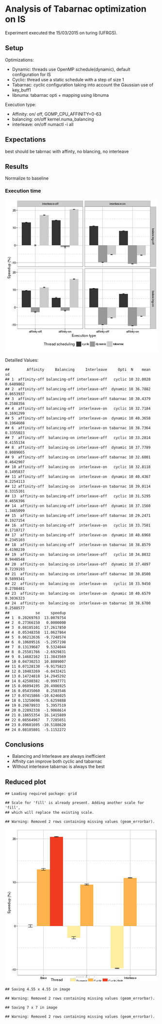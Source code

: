 Analysis of Tabarnac optimization on IS
=======================================



Experiment executed the 15/03/2015 on turing (UFRGS).

Setup
-----

Optimizations:

+ Dynamic: threads use OpenMP schedule(dynamic), default configuration for IS
+ Cyclic:  thread use a static schedule with a step of size 1
+ Tabarnac: cyclic configuration taking into account the Gaussian use of key_buff1
+ libnuma: tabarnac opti + mapping using libnuma


Execution type:

+ Affinity: on/ off,    GOMP_CPU_AFFINITY=0-63
+ balancing: on/off     kernel.numa_balancing
+ interleave: on/off    numactl -i all



Expectations
------------

best should be tabrnac with affinty, no blancing, no interleave


Results
-------

Normalize to baseline

###   Execution time


![plot of chunk Speedup](figure/Speedup-1.png)

Detailled Values:


```
##        Affinity     Balancing     Interleave     Opti  N    mean        sd
## 1  affinity-off balancing-off interleave-off   cyclic 10 32.0028 0.6409862
## 2  affinity-off balancing-off interleave-off  dynamic 10 36.7882 0.8653937
## 3  affinity-off balancing-off interleave-off tabarnac 10 30.4379 0.2588356
## 4  affinity-off balancing-off  interleave-on   cyclic 10 32.7184 0.1691299
## 5  affinity-off balancing-off  interleave-on  dynamic 10 40.3658 0.1964608
## 6  affinity-off balancing-off  interleave-on tabarnac 10 38.7364 0.3355023
## 7  affinity-off  balancing-on interleave-off   cyclic 10 33.2814 0.4155134
## 8  affinity-off  balancing-on interleave-off  dynamic 10 37.7789 0.8089665
## 9  affinity-off  balancing-on interleave-off tabarnac 10 32.6001 0.4642907
## 10 affinity-off  balancing-on  interleave-on   cyclic 10 32.8118 0.1495837
## 11 affinity-off  balancing-on  interleave-on  dynamic 10 40.4367 0.2254113
## 12 affinity-off  balancing-on  interleave-on tabarnac 10 39.0114 0.3315101
## 13  affinity-on balancing-off interleave-off   cyclic 10 31.5295 0.4656396
## 14  affinity-on balancing-off interleave-off  dynamic 10 37.1560 1.3465099
## 15  affinity-on balancing-off interleave-off tabarnac 10 29.2471 0.1927154
## 16  affinity-on balancing-off  interleave-on   cyclic 10 33.7501 0.1718717
## 17  affinity-on balancing-off  interleave-on  dynamic 10 40.6968 0.2345103
## 18  affinity-on balancing-off  interleave-on tabarnac 10 38.8579 0.4190239
## 19  affinity-on  balancing-on interleave-off   cyclic 10 34.8032 0.9448548
## 20  affinity-on  balancing-on interleave-off  dynamic 10 37.4897 0.7239193
## 21  affinity-on  balancing-on interleave-off tabarnac 10 30.8500 0.5899341
## 22  affinity-on  balancing-on  interleave-on   cyclic 10 33.9450 0.2708481
## 23  affinity-on  balancing-on  interleave-on  dynamic 10 40.6579 0.3036323
## 24  affinity-on  balancing-on  interleave-on tabarnac 10 38.6700 0.2588577
##            se     speedup
## 1  0.20269763  13.0079754
## 2  0.27366150   0.0000000
## 3  0.08185101  17.2617850
## 4  0.05348358  11.0627864
## 5  0.06212636  -9.7248574
## 6  0.10609516  -5.2957198
## 7  0.13139687   9.5324044
## 8  0.25581766  -2.6929831
## 9  0.14682162  11.3843569
## 10 0.04730253  10.8089007
## 11 0.07128130  -9.9175823
## 12 0.10483269  -6.0432421
## 13 0.14724818  14.2945292
## 14 0.42580382  -0.9997771
## 15 0.06094195  20.4986925
## 16 0.05435060   8.2583546
## 17 0.07415866 -10.6246025
## 18 0.13250698  -5.6259888
## 19 0.29878933   5.3957519
## 20 0.22892338  -1.9068614
## 21 0.18655354  16.1415889
## 22 0.08564967   7.7285651
## 23 0.09601695 -10.5188620
## 24 0.08185801  -5.1152272
```

Conclusions
-----------

+ Balancing and Interleave are always inefficient
+ Affnity can improve both cyclic and tabarnac
+ Without interleave tabarnac is always the best


Reduced plot
------------


```
## Loading required package: grid
```

```
## Scale for 'fill' is already present. Adding another scale for 'fill',
## which will replace the existing scale.
```

```
## Warning: Removed 2 rows containing missing values (geom_errorbar).
```

![plot of chunk SpeedupPaper](figure/SpeedupPaper-1.png)

```
## Saving 4.55 x 4.55 in image
```

```
## Warning: Removed 2 rows containing missing values (geom_errorbar).
```

```
## Saving 7 x 7 in image
```

```
## Warning: Removed 2 rows containing missing values (geom_errorbar).
```




